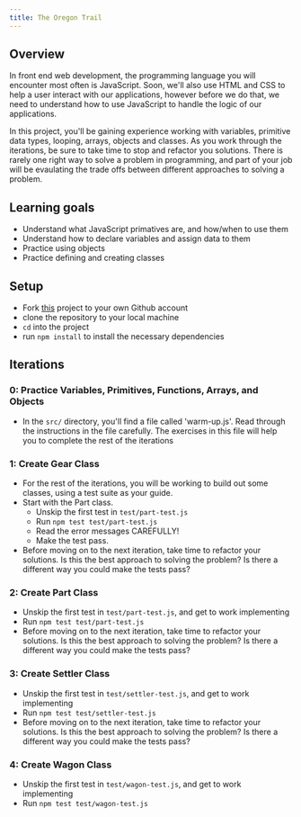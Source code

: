 ```yaml
---
title: The Oregon Trail
---
```


## Overview

In front end web development, the programming language you will encounter most
often is JavaScript. Soon, we'll also use HTML and CSS to help a user interact
with our applications, however before we do that, we need to understand how to
use JavaScript to handle the logic of our applications.

In this project, you'll be gaining experience working with variables, primitive
data types, looping, arrays, objects and classes. As you work through the
iterations, be sure to take time to stop and refactor you solutions. There is
rarely one right way to solve a problem in programming, and part of your job
will be evaulating the trade offs between different approaches to solving a
problem.

## Learning goals

  - Understand what JavaScript primatives are, and how/when to use them
  - Understand how to declare variables and assign data to them
  - Practice using objects
  - Practice defining and creating classes

## Setup

  - Fork [this](https://github.com/turingschool-examples/oregon-trail) project to your own Github account
  - clone the repository to your local machine
  - `cd` into the project
  - run `npm install` to install the necessary dependencies

## Iterations

### 0: Practice Variables, Primitives, Functions, Arrays, and Objects
  - In the `src/` directory, you'll find a file called 'warm-up.js'. Read
    through the instructions in the file carefully. The exercises in this file
    will help you to complete the rest of the iterations  

### 1: Create Gear Class
  - For the rest of the iterations, you will be working to build out some
    classes, using a test suite as your guide.  
  - Start with the Part class.  
    - Unskip the first test in `test/part-test.js`  
    - Run `npm test test/part-test.js`  
    - Read the error messages CAREFULLY!  
    - Make the test pass.
  - Before moving on to the next iteration, take time to refactor your
    solutions. Is this the best approach to solving the problem? Is there a
    different way you could make the tests pass?  

### 2: Create Part Class
  - Unskip the first test in `test/part-test.js`, and get to work implementing  
  - Run `npm test test/part-test.js`  
  - Before moving on to the next iteration, take time to refactor your
    solutions. Is this the best approach to solving the problem? Is there a
    different way you could make the tests pass?  

### 3: Create Settler Class
  - Unskip the first test in `test/settler-test.js`, and get to work implementing  
  - Run `npm test test/settler-test.js`  
  - Before moving on to the next iteration, take time to refactor your
    solutions. Is this the best approach to solving the problem? Is there a
    different way you could make the tests pass?  

### 4: Create Wagon Class
  - Unskip the first test in `test/wagon-test.js`, and get to work implementing  
  - Run `npm test test/wagon-test.js`  
